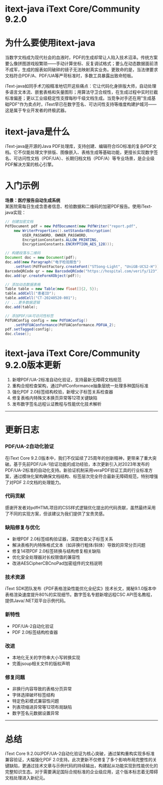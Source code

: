 # itext-java iText Core/Community 9.2.0
# 为什么要使用itext-java  
当数字文档成为现代社会的血液时，PDF的生成却常让人陷入技术沼泽。传统方案要么像拼图游戏般繁琐——手动计算坐标、反复调试格式；要么在动态数据面前溃不成军，生成的报表如同破碎的镜子无法映射真实业务。更致命的是，当法律要求文档符合PDF/A、PDF/UA等严苛标准时，多数工具暴露出致命短板。  

iText-java如同手术刀般精准地切开这些痛点：它让代码化身排版大师，自动处理多语言文本流、嵌套表格和矢量图形；用算法守卫合规性，在生成过程中实时拦截标准偏差；更以工业级稳定性支撑每秒千级文档生成。当竞争对手还在用"生成基础PDF"作为卖点时，iText早已在数字签名、可访问性支持等维度构建护城河——这是属于专业开发者的终极武器。  

# itext-java是什么  
iText-java是开源的Java PDF处理库，支持创建、编辑符合ISO标准的复杂PDF文档。它不仅能处理文字排版、图像嵌入、表格生成等基础功能，更擅长实现数字签名、可访问性文档（PDF/UA）、长期归档文档（PDF/A）等专业场景，是企业级PDF解决方案的核心引擎。

# 入门示例  
**场景：医疗报告自动生成系统**  
某医院需每日生成含患者信息、检验数据和二维码的加密PDF报告。使用iText-java实现：  

```java
// 创建加密文档
PdfDocument pdf = new PdfDocument(new PdfWriter("report.pdf", 
    new WriterProperties().setStandardEncryption(
        USER_PASSWORD, OWNER_PASSWORD, 
        EncryptionConstants.ALLOW_PRINTING, 
        EncryptionConstants.ENCRYPTION_AES_128)));

// 构建段落与二维码
Document doc = new Document(pdf);
doc.add(new Paragraph("电子检验报告")
    .setFont(PdfFontFactory.createFont("STSong-Light", "UniGB-UCS2-H")));
BarcodeQRCode qr = new BarcodeQRCode("https://hospital.com/verify/123");
doc.add(qr.createFormXObject(pdf));

// 添加动态数据表格
Table table = new Table(new float[]{2, 5});
table.addCell("患者ID");
table.addCell("CT-20240520-001");
// ...更多数据逻辑
doc.add(table);

// 添加PDF/UA可访问性标签
PdfUAConfig config = new PdfUAConfig()
    .setPdfUAConformance(PdfUAConformance.PDFUA_2);
pdf.setTagged(config);
doc.close();
```

# itext-java iText Core/Community 9.2.0版本更新  
1. 新增PDF/UA-2标准自动化验证，支持最新无障碍文档规范  
2. 重构合规检查架构，通过PdfConformance抽象层统一处理多种国际标准  
3. 强化PDF 2.0标签结构校验，新增父子标签关系检查器  
4. 修复表格内特殊文本换页异常等12项关键缺陷  
5. 发布数字签名远程认证教程与性能优化技术解析  

---

# 更新日志

### PDF/UA-2自动化验证
在iText Core 9.2.0版本中，我们不仅延续了25周年的创新精神，更带来了重大突破。基于先前PDF/UA-1验证功能的成功经验，本次更新引入对2023年发布的PDF/UA-2标准的自动化支持。新验证机制采用veraPDF验证工具的行业标准方案，通过模块化架构确保文档结构、标签层次完全符合最新无障碍规范，特别增强了对PDF 2.0文档的处理能力。

### 代码贡献
感谢开发者对pdfHTML项目的CSS样式逻辑优化提出的代码贡献，虽然最终采用了不同的实现方案，但该建议为我们提供了宝贵灵感。

### 缺陷修复与优化
- 新增PDF 2.0标签结构验证器，深度检查父子标签关系  
- 解决表格列内特殊格式文本（如非换行粗体/斜体）导致的异常分页问题  
- 修复14项PDF 2.0标签转换与结构修复相关缺陷  
- 优化安全处理器对长权限值的兼容性  
- 改进AESCipherCBCnoPad加密组件的文档说明  

### 技术资源
iText SDK团队发布《PDF表格渲染性能优化全纪实》技术长文，揭秘9.1.0版本中表格渲染速度提升80%的实现细节。数字签名专题新增远程CSC API签名教程，提供Java/.NET双平台示例代码。

### 新特性
- PDF/UA-2自动化验证  
- PDF 2.0标签结构检查器  

### 改进
- 本地化无关的字符串大小写转换实现  
- 完善jsoup相关文件的版权声明  

### 修复问题
- 非换行内容导致的表格分页异常  
- 字体选择破坏标签结构  
- 特定色彩模式兼容性问题  
- 列表项缩进异常等12项布局缺陷  
- 数字签名元数据设置异常  

---

# 总结  
iText Core 9.2.0以PDF/UA-2自动化验证为核心突破，通过架构重构实现多标准兼容验证，大幅强化PDF 2.0支持。此次更新不仅修复了多个影响布局完整性的关键缺陷，更通过技术文章与示例代码的持续输出，构建起从功能实现到性能优化的完整知识生态。对于需要满足国际合规标准的企业级应用，这个版本标志着无障碍文档处理进入新纪元。